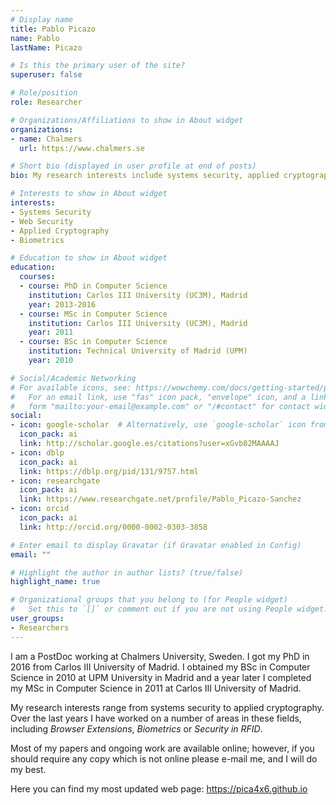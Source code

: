 ```yaml
---
# Display name
title: Pablo Picazo
name: Pablo 
lastName: Picazo

# Is this the primary user of the site?
superuser: false

# Role/position
role: Researcher

# Organizations/Affiliations to show in About widget
organizations:
- name: Chalmers
  url: https://www.chalmers.se

# Short bio (displayed in user profile at end of posts)
bio: My research interests include systems security, applied cryptography.

# Interests to show in About widget
interests:
- Systems Security
- Web Security
- Applied Cryptography
- Biometrics

# Education to show in About widget
education:
  courses:
  - course: PhD in Computer Science
    institution: Carlos III University (UC3M), Madrid
    year: 2013-2016
  - course: MSc in Computer Science
    institution: Carlos III University (UC3M), Madrid
    year: 2011
  - course: BSc in Computer Science
    institution: Technical University of Madrid (UPM)
    year: 2010

# Social/Academic Networking
# For available icons, see: https://wowchemy.com/docs/getting-started/page-builder/#icons
#   For an email link, use "fas" icon pack, "envelope" icon, and a link in the
#   form "mailto:your-email@example.com" or "/#contact" for contact widget.
social:
- icon: google-scholar  # Alternatively, use `google-scholar` icon from `ai` icon pack
  icon_pack: ai
  link: http://scholar.google.es/citations?user=xGvb82MAAAAJ
- icon: dblp
  icon_pack: ai
  link: https://dblp.org/pid/131/9757.html
- icon: researchgate
  icon_pack: ai
  link: https://www.researchgate.net/profile/Pablo_Picazo-Sanchez
- icon: orcid
  icon_pack: ai
  link: http://orcid.org/0000-0002-0303-3858

# Enter email to display Gravatar (if Gravatar enabled in Config)
email: ""

# Highlight the author in author lists? (true/false)
highlight_name: true

# Organizational groups that you belong to (for People widget)
#   Set this to `[]` or comment out if you are not using People widget.
user_groups:
- Researchers
---
```


I am a PostDoc working at Chalmers University, Sweden. I got my PhD in 2016 from Carlos III
University of Madrid. I obtained my BSc in Computer Science in 2010 at UPM University in Madrid
and a year later I completed my  MSc in Computer Science in 2011 at Carlos III University of Madrid.

My research interests range from systems security to applied cryptography. Over the last years I
have worked on a number of areas in these fields, including <i>Browser Extensions</i>, <i>Biometrics</i> or
<i>Security in RFID</i>.

Most of my papers and ongoing work are available online; however, if you should require any copy which
is not online please e-mail me, and I will do my best.

Here you can find my most updated web page: https://pica4x6.github.io

